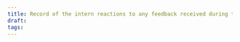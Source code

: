 ```yaml
---
title: Record of the intern reactions to any feedback received during the internship
draft: 
tags:
---
```


